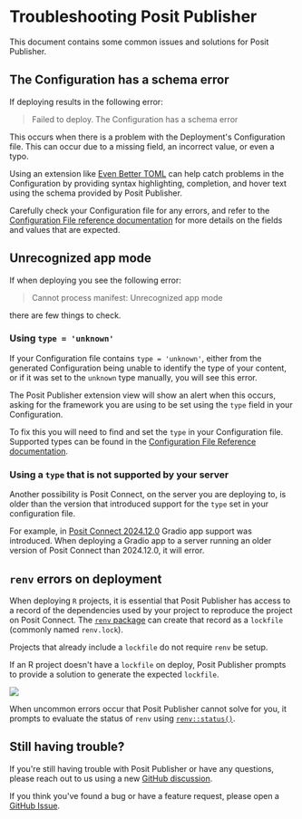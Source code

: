 # Troubleshooting Posit Publisher

This document contains some common issues and solutions for Posit Publisher.

## The Configuration has a schema error

If deploying results in the following error:

> Failed to deploy. The Configuration has a schema error

This occurs when there is a problem with the Deployment's Configuration file.
This can occur due to a missing field, an incorrect value, or even a typo.

Using an extension like [Even Better TOML](https://marketplace.visualstudio.com/items?itemName=tamasfe.even-better-toml)
can help catch problems in the Configuration by providing syntax highlighting,
completion, and hover text using the schema provided by Posit Publisher.

Carefully check your Configuration file for any errors, and refer to the
[Configuration File reference documentation](https://github.com/posit-dev/publisher/blob/main/docs/configuration.md)
for more details on the fields and values that are expected.

## Unrecognized app mode

If when deploying you see the following error:

> Cannot process manifest: Unrecognized app mode

there are few things to check.

### Using `type = 'unknown'`

If your Configuration file contains `type = 'unknown'`, either from the
generated Configuration being unable to identify the type of your content, or
if it was set to the `unknown` type manually, you will see this error.

The Posit Publisher extension view will show an alert when this occurs, asking
for the framework you are using to be set using the `type` field in your
Configuration.

To fix this you will need to find and set the `type` in your Configuration file.
Supported types can be found in the [Configuration File Reference documentation](https://github.com/posit-dev/publisher/blob/main/docs/configuration.md#type).

### Using a `type` that is not supported by your server

Another possibility is Posit Connect, on the server you are deploying to, is
older than the version that introduced support for the `type` set in your
configuration file.

For example, in [Posit Connect 2024.12.0](https://docs.posit.co/connect/news/#posit-connect-2024.12.0-new)
Gradio app support was introduced. When deploying a Gradio app to a server
running an older version of Posit Connect than 2024.12.0, it will error.

## `renv` errors on deployment

When deploying `R` projects, it is essential that Posit Publisher has
access to a record of the dependencies used by your project to reproduce
the project on Posit Connect.
The [`renv` package](https://rstudio.github.io/renv/articles/renv.html) can
create that record as a `lockfile` (commonly named `renv.lock`).

Projects that already include a `lockfile` do not require `renv` be setup.

If an R project doesn't have a `lockfile` on deploy, Posit Publisher prompts to
provide a solution to generate the expected `lockfile`.

![](https://cdn.posit.co/publisher/assets/img/publisher-renv-setup-notification.png)

When uncommon errors occur that Posit Publisher cannot solve for you, it
prompts to evaluate the status of `renv` using
[`renv::status()`](https://rstudio.github.io/renv/reference/status.html).

## Still having trouble?

If you're still having trouble with Posit Publisher or have any questions,
please reach out to us using a new
[GitHub discussion](https://github.com/posit-dev/publisher/discussions).

If you think you've found a bug or have a feature request,
please open a
[GitHub Issue](https://github.com/posit-dev/publisher/issues).

